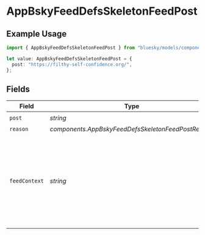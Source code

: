 # AppBskyFeedDefsSkeletonFeedPost

## Example Usage

```typescript
import { AppBskyFeedDefsSkeletonFeedPost } from "bluesky/models/components";

let value: AppBskyFeedDefsSkeletonFeedPost = {
  post: "https://filthy-self-confidence.org/",
};
```

## Fields

| Field                                                                                                          | Type                                                                                                           | Required                                                                                                       | Description                                                                                                    |
| -------------------------------------------------------------------------------------------------------------- | -------------------------------------------------------------------------------------------------------------- | -------------------------------------------------------------------------------------------------------------- | -------------------------------------------------------------------------------------------------------------- |
| `post`                                                                                                         | *string*                                                                                                       | :heavy_check_mark:                                                                                             | N/A                                                                                                            |
| `reason`                                                                                                       | *components.AppBskyFeedDefsSkeletonFeedPostReason*                                                             | :heavy_minus_sign:                                                                                             | N/A                                                                                                            |
| `feedContext`                                                                                                  | *string*                                                                                                       | :heavy_minus_sign:                                                                                             | Context that will be passed through to client and may be passed to feed generator back alongside interactions. |